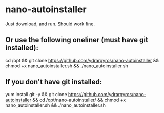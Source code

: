 # nano-autoinstaller
Just download, and run. Should work fine.

## Or use the following oneliner (must have git installed):
cd /opt && git clone https://github.com/ydrargyros/nano-autoinstaller && chmod +x nano_autoinstaller.sh && ./nano_autoinstaller.sh

## If you don't have git installed:
yum install git -y && git clone https://github.com/ydrargyros/nano-autoinstaller && cd /opt/nano-autoinstaller/ && chmod +x nano_autoinstaller.sh && ./nano_autoinstaller.sh

